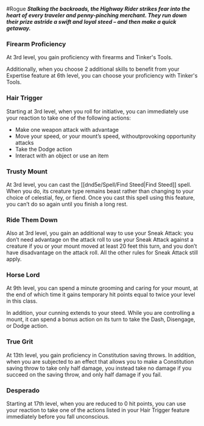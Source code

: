 #Rogue
***Stalking the backroads, the Highway Rider strikes fear into the heart of every traveler and penny-pinching merchant. They run down their prize astride a swift and loyal steed – and then make a quick getaway.***

### Firearm Proficiency
At 3rd level, you gain proficiency with firearms and Tinker's Tools.

Additionally, when you choose 2 additional skills to benefit from your Expertise feature at 6th level, you can choose your proficiency with Tinker's Tools.

### Hair Trigger
Starting at 3rd level, when you roll for initiative, you can immediately use your reaction to take one of the following actions:
* Make one weapon attack with advantage
* Move your speed, or your mount’s speed, withoutprovoking opportunity attacks
* Take the Dodge action
* Interact with an object or use an item

### Trusty Mount
At 3rd level, you can cast the [[dnd5e/Spell/Find Steed\|Find Steed]] spell. When you do, its creature type remains beast rather than changing to your choice of celestial, fey, or fiend. Once you cast this spell using this feature, you can’t do so again until you finish a long rest.

### Ride Them Down
Also at 3rd level, you gain an additional way to use your Sneak Attack: you don’t need advantage on the attack roll to use your Sneak Attack against a creature if you or your mount moved at least 20 feet this turn, and you don’t have disadvantage on the attack roll. All the other rules for Sneak Attack still apply.

### Horse Lord
At 9th level, you can spend a minute grooming and caring for your mount, at the end of which time it gains temporary hit points equal to twice your level in this class.

In addition, your cunning extends to your steed. While you are controlling a mount, it can spend a bonus action on its turn to take the Dash, Disengage, or Dodge action.

### True Grit
At 13th level, you gain proficiency in Constitution saving throws. In addition, when you are subjected to an effect that allows you to make a Constitution saving throw to take only half damage, you instead take no damage if you succeed on the saving throw, and only half damage if you fail.

### Desperado
Starting at 17th level, when you are reduced to 0 hit points, you can use your reaction to take one of the actions listed in your Hair Trigger feature immediately before you fall unconscious.